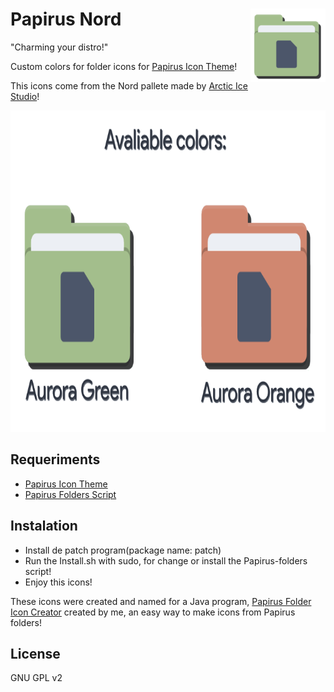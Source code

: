 <img src="Images/image1.png" alt="Logo" align="right" /> Papirus Nord
=====

"Charming your distro!"

Custom colors for folder icons for <a href="https://github.com/PapirusDevelopmentTeam/papirus-icon-theme">Papirus Icon Theme</a>!

This icons come from the Nord pallete made by <a href="https://github.com/arcticicestudio/nord">Arctic Ice Studio</a>!

<p align="center">
  <img widt="269" height="514" src="Images/image.png">
</p>

## Requeriments

 - <a href="https://github.com/PapirusDevelopmentTeam/papirus-icon-theme">Papirus Icon Theme</a>
 - <a href="https://github.com/PapirusDevelopmentTeam/papirus-folders">Papirus Folders Script</a>

## Instalation
 - Install de patch program(package name: patch)
 - Run the Install.sh with sudo, for change or install the Papirus-folders script!
 - Enjoy this icons!


These icons were created and named for a Java program, <a href="https://github.com/Joshaby/Papirus-Folder-Icon-Creator">Papirus Folder Icon Creator</a> created by me, an easy way to make icons from Papirus folders!

## License

GNU GPL v2